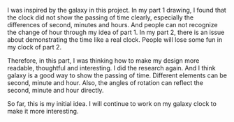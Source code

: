 I was inspired by the galaxy in this project. In my part 1 drawing, I found that the clock did not show the passing of time clearly, especially the differences of second, minutes and hours. And people can not recognize the change of hour through my idea of part 1. In my part 2, there is an issue about demonstrating the time like a real clock. People will lose some fun in my clock of part 2. 

Therefore, in this part, I was thinking how to make my design more readable, thoughtful and interesting. I did the research again. And I think galaxy is a good way to show the passing of time. Different elements can be second, minute and hour. Also, the angles of rotation can reflect the second, minute and hour directly. 

So far, this is my initial idea. I will continue to work on my galaxy clock to make it more interesting.
